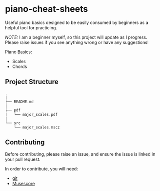 # piano-cheat-sheets

Useful piano basics designed to be easily consumed by beginners as a helpful tool for practicing.

*NOTE:* I am a beginner myself, so this project will update as I progress. Please raise issues if you see anything wrong or have any suggestions!

Piano Basics:
- Scales
- Chords

## Project Structure

```
.
|
├── README.md
|
├── pdf
|   └── major_scales.pdf
|
└── src
    └── major_scales.mscz
```

## Contributing

Before contributing, please raise an issue, and ensure the issue is linked in your pull request.

In order to contribute, you will need:

- [git](https://git-scm.com/)
- [Musescore](https://musescore.org/en)
